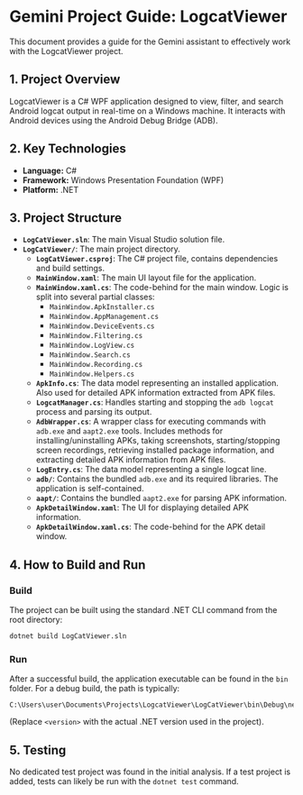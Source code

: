 # Gemini Project Guide: LogcatViewer

This document provides a guide for the Gemini assistant to effectively work with the LogcatViewer project.

## 1. Project Overview

LogcatViewer is a C# WPF application designed to view, filter, and search Android logcat output in real-time on a Windows machine. It interacts with Android devices using the Android Debug Bridge (ADB).

## 2. Key Technologies

- **Language:** C#
- **Framework:** Windows Presentation Foundation (WPF)
- **Platform:** .NET

## 3. Project Structure

- **`LogCatViewer.sln`**: The main Visual Studio solution file.
- **`LogCatViewer/`**: The main project directory.
  - **`LogCatViewer.csproj`**: The C# project file, contains dependencies and build settings.
  - **`MainWindow.xaml`**: The main UI layout file for the application.
  - **`MainWindow.xaml.cs`**: The code-behind for the main window. Logic is split into several partial classes:
    - `MainWindow.ApkInstaller.cs`
    - `MainWindow.AppManagement.cs`
    - `MainWindow.DeviceEvents.cs`
    - `MainWindow.Filtering.cs`
    - `MainWindow.LogView.cs`
    - `MainWindow.Search.cs`
    - `MainWindow.Recording.cs`
    - `MainWindow.Helpers.cs`
  - **`ApkInfo.cs`**: The data model representing an installed application. Also used for detailed APK information extracted from APK files.
  - **`LogcatManager.cs`**: Handles starting and stopping the `adb logcat` process and parsing its output.
  - **`AdbWrapper.cs`**: A wrapper class for executing commands with `adb.exe` and `aapt2.exe` tools. Includes methods for installing/uninstalling APKs, taking screenshots, starting/stopping screen recordings, retrieving installed package information, and extracting detailed APK information from APK files.
  - **`LogEntry.cs`**: The data model representing a single logcat line.
  - **`adb/`**: Contains the bundled `adb.exe` and its required libraries. The application is self-contained.
  - **`aapt/`**: Contains the bundled `aapt2.exe` for parsing APK information.
  - **`ApkDetailWindow.xaml`**: The UI for displaying detailed APK information.
  - **`ApkDetailWindow.xaml.cs`**: The code-behind for the APK detail window.

## 4. How to Build and Run

### Build
The project can be built using the standard .NET CLI command from the root directory:
```bash
dotnet build LogCatViewer.sln
```

### Run
After a successful build, the application executable can be found in the `bin` folder. For a debug build, the path is typically:
```
C:\Users\user\Documents\Projects\LogcatViewer\LogCatViewer\bin\Debug\net<version>\LogCatViewer.exe
```
(Replace `<version>` with the actual .NET version used in the project).

## 5. Testing

No dedicated test project was found in the initial analysis. If a test project is added, tests can likely be run with the `dotnet test` command.
